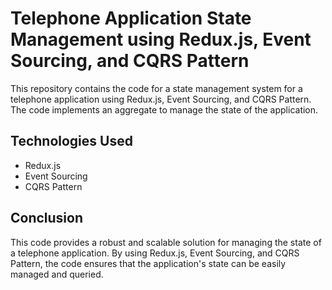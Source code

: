 # Telephone Application State Management using Redux.js, Event Sourcing, and CQRS Pattern
This repository contains the code for a state management system for a telephone application using Redux.js, Event Sourcing, and CQRS Pattern. The code implements an aggregate to manage the state of the application.

## Technologies Used
- Redux.js
- Event Sourcing
- CQRS Pattern

## Conclusion
This code provides a robust and scalable solution for managing the state of a telephone application. By using Redux.js, Event Sourcing, and CQRS Pattern, the code ensures that the application's state can be easily managed and queried.
